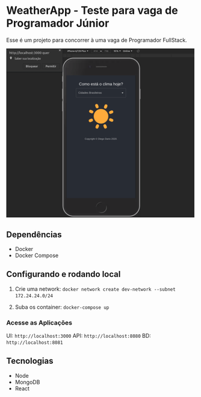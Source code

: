 # WeatherApp - Teste para vaga de Programador Júnior
Esse é um projeto para concorrer à uma vaga de Programador FullStack.

<section>
    <img src="demo.gif" alt="sol animado" width="500"/>
</section>

## Dependências
* Docker
* Docker Compose

## Configurando e rodando local
 1. Crie uma network: 
 `docker network create dev-network --subnet 172.24.24.0/24`


 1. Suba os container: 
 `docker-compose up`

### Acesse as Aplicações
UI: `http://localhost:3000`
API: `http://localhost:8080`
BD: `http://localhost:8081`
## Tecnologias
* Node
* MongoDB
* React
